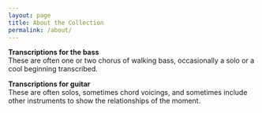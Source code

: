 ```yaml
---
layout: page
title: About the Collection
permalink: /about/
---
```


**Transcriptions for the bass**   
These are often one or two chorus of walking bass, occasionally a solo or a cool beginning transcribed.

**Transcriptions for guitar**  
These are often solos, sometimes chord voicings, and sometimes include other instruments to show the relationships of the moment.
